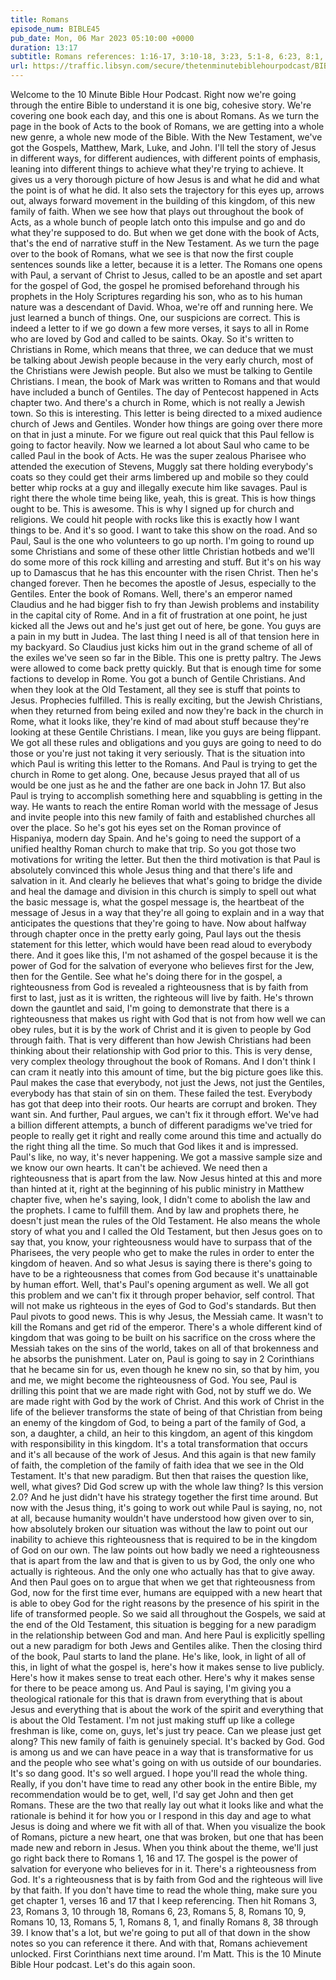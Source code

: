 ```yaml
---
title: Romans
episode_num: BIBLE45
pub_date: Mon, 06 Mar 2023 05:10:00 +0000
duration: 13:17
subtitle: Romans references: 1:16-17, 3:10-18, 3:23, 5:1-8, 6:23, 8:1, 8:38-39, 10:9-13 Thanks to everyone who supports TMBH at  You're the reason we can all do this together!  Music written and performed by 
url: https://traffic.libsyn.com/secure/thetenminutebiblehourpodcast/BIBLE45_-_Romans.mp3
---
```


 Welcome to the 10 Minute Bible Hour Podcast. Right now we're going through the entire Bible to understand it is one big, cohesive story. We're covering one book each day, and this one is about Romans. As we turn the page in the book of Acts to the book of Romans, we are getting into a whole new genre, a whole new mode of the Bible. With the New Testament, we've got the Gospels, Matthew, Mark, Luke, and John. I'll tell the story of Jesus in different ways, for different audiences, with different points of emphasis, leaning into different things to achieve what they're trying to achieve. It gives us a very thorough picture of how Jesus is and what he did and what the point is of what he did. It also sets the trajectory for this eyes up, arrows out, always forward movement in the building of this kingdom, of this new family of faith. When we see how that plays out throughout the book of Acts, as a whole bunch of people latch onto this impulse and go and do what they're supposed to do. But when we get done with the book of Acts, that's the end of narrative stuff in the New Testament. As we turn the page over to the book of Romans, what we see is that now the first couple sentences sounds like a letter, because it is a letter. The Romans one opens with Paul, a servant of Christ to Jesus, called to be an apostle and set apart for the gospel of God, the gospel he promised beforehand through his prophets in the Holy Scriptures regarding his son, who as to his human nature was a descendant of David. Whoa, we're off and running here. We just learned a bunch of things. One, our suspicions are correct. This is indeed a letter to if we go down a few more verses, it says to all in Rome who are loved by God and called to be saints. Okay. So it's written to Christians in Rome, which means that three, we can deduce that we must be talking about Jewish people because in the very early church, most of the Christians were Jewish people. But also we must be talking to Gentile Christians. I mean, the book of Mark was written to Romans and that would have included a bunch of Gentiles. The day of Pentecost happened in Acts chapter two. And there's a church in Rome, which is not really a Jewish town. So this is interesting. This letter is being directed to a mixed audience church of Jews and Gentiles. Wonder how things are going over there more on that in just a minute. For we figure out real quick that this Paul fellow is going to factor heavily. Now we learned a lot about Saul who came to be called Paul in the book of Acts. He was the super zealous Pharisee who attended the execution of Stevens, Muggly sat there holding everybody's coats so they could get their arms limbered up and mobile so they could better whip rocks at a guy and illegally execute him like savages. Paul is right there the whole time being like, yeah, this is great. This is how things ought to be. This is awesome. This is why I signed up for church and religions. We could hit people with rocks like this is exactly how I want things to be. And it's so good. I want to take this show on the road. And so Paul, Saul is the one who volunteers to go up north. I'm going to round up some Christians and some of these other little Christian hotbeds and we'll do some more of this rock killing and arresting and stuff. But it's on his way up to Damascus that he has this encounter with the risen Christ. Then he's changed forever. Then he becomes the apostle of Jesus, especially to the Gentiles. Enter the book of Romans. Well, there's an emperor named Claudius and he had bigger fish to fry than Jewish problems and instability in the capital city of Rome. And in a fit of frustration at one point, he just kicked all the Jews out and he's just get out of here, be gone. You guys are a pain in my butt in Judea. The last thing I need is all of that tension here in my backyard. So Claudius just kicks him out in the grand scheme of all of the exiles we've seen so far in the Bible. This one is pretty paltry. The Jews were allowed to come back pretty quickly. But that is enough time for some factions to develop in Rome. You got a bunch of Gentile Christians. And when they look at the Old Testament, all they see is stuff that points to Jesus. Prophecies fulfilled. This is really exciting, but the Jewish Christians, when they returned from being exiled and now they're back in the church in Rome, what it looks like, they're kind of mad about stuff because they're looking at these Gentile Christians. I mean, like you guys are being flippant. We got all these rules and obligations and you guys are going to need to do those or you're just not taking it very seriously. That is the situation into which Paul is writing this letter to the Romans. And Paul is trying to get the church in Rome to get along. One, because Jesus prayed that all of us would be one just as he and the father are one back in John 17. But also Paul is trying to accomplish something here and squabbling is getting in the way. He wants to reach the entire Roman world with the message of Jesus and invite people into this new family of faith and established churches all over the place. So he's got his eyes set on the Roman province of Hispaniya, modern day Spain. And he's going to need the support of a unified healthy Roman church to make that trip. So you got those two motivations for writing the letter. But then the third motivation is that Paul is absolutely convinced this whole Jesus thing and that there's life and salvation in it. And clearly he believes that what's going to bridge the divide and heal the damage and division in this church is simply to spell out what the basic message is, what the gospel message is, the heartbeat of the message of Jesus in a way that they're all going to explain and in a way that anticipates the questions that they're going to have. Now about halfway through chapter once in the pretty early going, Paul lays out the thesis statement for this letter, which would have been read aloud to everybody there. And it goes like this, I'm not ashamed of the gospel because it is the power of God for the salvation of everyone who believes first for the Jew, then for the Gentile. See what he's doing there for in the gospel, a righteousness from God is revealed a righteousness that is by faith from first to last, just as it is written, the righteous will live by faith. He's thrown down the gauntlet and said, I'm going to demonstrate that there is a righteousness that makes us right with God that is not from how well we can obey rules, but it is by the work of Christ and it is given to people by God through faith. That is very different than how Jewish Christians had been thinking about their relationship with God prior to this. This is very dense, very complex theology throughout the book of Romans. And I don't think I can cram it neatly into this amount of time, but the big picture goes like this. Paul makes the case that everybody, not just the Jews, not just the Gentiles, everybody has that stain of sin on them. These failed the test. Everybody has got that deep into their roots. Our hearts are corrupt and broken. They want sin. And further, Paul argues, we can't fix it through effort. We've had a billion different attempts, a bunch of different paradigms we've tried for people to really get it right and really come around this time and actually do the right thing all the time. So much that God likes it and is impressed. Paul's like, no way, it's never happening. We got a massive sample size and we know our own hearts. It can't be achieved. We need then a righteousness that is apart from the law. Now Jesus hinted at this and more than hinted at it, right at the beginning of his public ministry in Matthew chapter five, when he's saying, look, I didn't come to abolish the law and the prophets. I came to fulfill them. And by law and prophets there, he doesn't just mean the rules of the Old Testament. He also means the whole story of what you and I called the Old Testament, but then Jesus goes on to say that, you know, your righteousness would have to surpass that of the Pharisees, the very people who get to make the rules in order to enter the kingdom of heaven. And so what Jesus is saying there is there's going to have to be a righteousness that comes from God because it's unattainable by human effort. Well, that's Paul's opening argument as well. We all got this problem and we can't fix it through proper behavior, self control. That will not make us righteous in the eyes of God to God's standards. But then Paul pivots to good news. This is why Jesus, the Messiah came. It wasn't to kill the Romans and get rid of the emperor. There's a whole different kind of kingdom that was going to be built on his sacrifice on the cross where the Messiah takes on the sins of the world, takes on all of that brokenness and he absorbs the punishment. Later on, Paul is going to say in 2 Corinthians that he became sin for us, even though he knew no sin, so that by him, you and me, we might become the righteousness of God. You see, Paul is drilling this point that we are made right with God, not by stuff we do. We are made right with God by the work of Christ. And this work of Christ in the life of the believer transforms the state of being of that Christian from being an enemy of the kingdom of God, to being a part of the family of God, a son, a daughter, a child, an heir to this kingdom, an agent of this kingdom with responsibility in this kingdom. It's a total transformation that occurs and it's all because of the work of Jesus. And this again is that new family of faith, the completion of the family of faith idea that we see in the Old Testament. It's that new paradigm. But then that raises the question like, well, what gives? Did God screw up with the whole law thing? Is this version 2.0? And he just didn't have his strategy together the first time around. But now with the Jesus thing, it's going to work out while Paul is saying, no, not at all, because humanity wouldn't have understood how given over to sin, how absolutely broken our situation was without the law to point out our inability to achieve this righteousness that is required to be in the kingdom of God on our own. The law points out how badly we need a righteousness that is apart from the law and that is given to us by God, the only one who actually is righteous. And the only one who actually has that to give away. And then Paul goes on to argue that when we get that righteousness from God, now for the first time ever, humans are equipped with a new heart that is able to obey God for the right reasons by the presence of his spirit in the life of transformed people. So we said all throughout the Gospels, we said at the end of the Old Testament, this situation is begging for a new paradigm in the relationship between God and man. And here Paul is explicitly spelling out a new paradigm for both Jews and Gentiles alike. Then the closing third of the book, Paul starts to land the plane. He's like, look, in light of all of this, in light of what the gospel is, here's how it makes sense to live publicly. Here's how it makes sense to treat each other. Here's why it makes sense for there to be peace among us. And Paul is saying, I'm giving you a theological rationale for this that is drawn from everything that is about Jesus and everything that is about the work of the spirit and everything that is about the Old Testament. I'm not just making stuff up like a college freshman is like, come on, guys, let's just try peace. Can we please just get along? This new family of faith is genuinely special. It's backed by God. God is among us and we can have peace in a way that is transformative for us and the people who see what's going on with us outside of our boundaries. It's so dang good. It's so well argued. I hope you'll read the whole thing. Really, if you don't have time to read any other book in the entire Bible, my recommendation would be to get, well, I'd say get John and then get Romans. These are the two that really lay out what it looks like and what the rationale is behind it for how you or I respond in this day and age to what Jesus is doing and where we fit with all of that. When you visualize the book of Romans, picture a new heart, one that was broken, but one that has been made new and reborn in Jesus. When you think about the theme, we'll just go right back there to Romans 1, 16 and 17. The gospel is the power of salvation for everyone who believes for in it. There's a righteousness from God. It's a righteousness that is by faith from God and the righteous will live by that faith. If you don't have time to read the whole thing, make sure you get chapter 1, verses 16 and 17 that I keep referencing. Then hit Romans 3, 23, Romans 3, 10 through 18, Romans 6, 23, Romans 5, 8, Romans 10, 9, Romans 10, 13, Romans 5, 1, Romans 8, 1, and finally Romans 8, 38 through 39. I know that's a lot, but we're going to put all of that down in the show notes so you can reference it there. And with that, Romans achievement unlocked. First Corinthians next time around. I'm Matt. This is the 10 Minute Bible Hour podcast. Let's do this again soon.